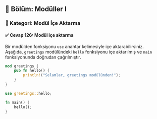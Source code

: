 ## 📘 Bölüm: Modüller I  
### 🔹 Kategori: Modül İçe Aktarma  
#### ✅ Cevap 126: Modül içe aktarma

Bir modülden fonksiyonu `use` anahtar kelimesiyle içe aktarabilirsiniz. Aşağıda, `greetings` modülündeki `hello` fonksiyonu içe aktarılmış ve `main` fonksiyonunda doğrudan çağrılmıştır.

```rust
mod greetings {
    pub fn hello() {
        println!("Selamlar, greetings modülünden!");
    }
}

use greetings::hello;

fn main() {
    hello();
}
```
